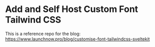 # Add and Self Host Custom Font Tailwind CSS

This is a reference repo for the blog: https://www.launchnow.pro/blog/customise-font-tailwindcss-sveltekit

